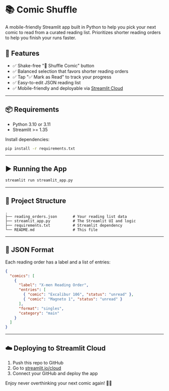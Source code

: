 # 📚 Comic Shuffle

A mobile-friendly Streamlit app built in Python to help you pick your next comic to read from a curated reading list. Prioritizes shorter reading orders to help you finish your runs faster.

## 🚀 Features

- ✅ Shake-free "🎲 Shuffle Comic" button
- ✅ Balanced selection that favors shorter reading orders
- ✅ Tap "✅ Mark as Read" to track your progress
- ✅ Easy-to-edit JSON reading list
- ✅ Mobile-friendly and deployable via [Streamlit Cloud](https://streamlit.io/cloud)

---

## 📦 Requirements

- Python 3.10 or 3.11
- Streamlit >= 1.35

Install dependencies:

```bash
pip install -r requirements.txt
```

---

## ▶️ Running the App

```bash
streamlit run streamlit_app.py
```

---

## 📁 Project Structure

```
.
├── reading_orders.json       # Your reading list data
├── streamlit_app.py          # The Streamlit UI and logic
├── requirements.txt          # Streamlit dependency
└── README.md                 # This file
```

---

## 🧠 JSON Format

Each reading order has a label and a list of entries:

```json
{
  "comics": [
    {
      "label": "X-men Reading Order",
      "entries": [
        { "comic": "Excalibur 106", "status": "unread" },
        { "comic": "Magneto 1", "status": "unread" }
      ],
      "format": "singles",
      "category": "main"
    }
  ]
}
```

---

## ☁️ Deploying to Streamlit Cloud

1. Push this repo to GitHub
2. Go to [streamlit.io/cloud](https://streamlit.io/cloud)
3. Connect your GitHub and deploy the app

Enjoy never overthinking your next comic again! 🦸📖
